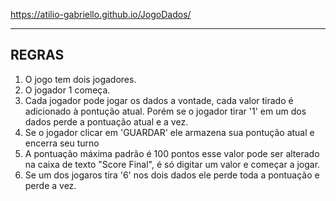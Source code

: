 https://atilio-gabriello.github.io/JogoDados/


----------------------------------
REGRAS
----------------------------------

1. O jogo tem dois jogadores.
2. O jogador 1 começa.
3. Cada jogador pode jogar os dados a vontade, cada valor tirado é adicionado à pontução atual.
    Porém se o jogador tirar '1' em um dos dados perde a pontuação atual e a vez.
4. Se o jogador clicar em 'GUARDAR' ele armazena sua pontução atual e encerra seu turno
5. A pontuação máxima padrão é 100 pontos esse valor pode ser alterado na caixa de texto "Score Final",
    é só digitar um valor e começar a jogar.
6. Se um dos jogaros tira '6' nos dois dados ele perde toda a pontuação e perde a vez.
